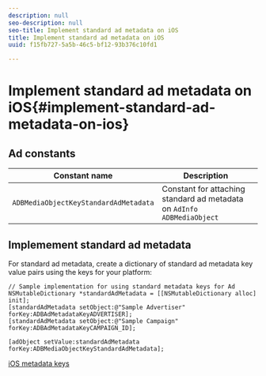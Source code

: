 ```yaml
---
description: null
seo-description: null
seo-title: Implement standard ad metadata on iOS
title: Implement standard ad metadata on iOS
uuid: f15fb727-5a5b-46c5-bf12-93b376c10fd1

---
```


# Implement standard ad metadata on iOS{#implement-standard-ad-metadata-on-ios}

## Ad constants

|  Constant name  | Description&nbsp;&nbsp;  |
|---|---|
|  `ADBMediaObjectKeyStandardAdMetadata`  | Constant for attaching standard ad metadata on `AdInfo ADBMediaObject`  |

## Implemement standard ad metadata

For standard ad metadata, create a dictionary of standard ad metadata key value pairs using the keys for your platform: 

```
// Sample implementation for using standard metadata keys for Ad 
NSMutableDictionary *standardAdMetadata = [[NSMutableDictionary alloc] init]; 
[standardAdMetadata setObject:@"Sample Advertiser" forKey:ADBAdMetadataKeyADVERTISER]; 
[standardAdMetadata setObject:@"Sample Campaign" forKey:ADBAdMetadataKeyCAMPAIGN_ID]; 
 
[adObject setValue:standardAdMetadata forKey:ADBMediaObjectKeyStandardAdMetadata];
```

[iOS metadata keys](/help/sdk-implement/track-av-playback/impl-std-metadata/ios-metadata-keys.md)
